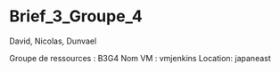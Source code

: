# Brief_3_Groupe_4
David, Nicolas, Dunvael

Groupe de ressources : B3G4
Nom VM : vmjenkins
Location: japaneast
